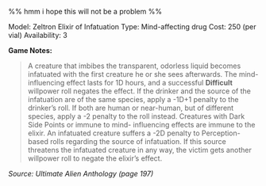 %% hmm i hope this will not be a problem %%

Model: Zeltron Elixir of Infatuation
Type: Mind-affecting drug
Cost: 250 (per vial)
Availability: 3

**Game Notes:** 
> A creature that imbibes the transparent, odorless liquid becomes infatuated with the first creature he or she sees afterwards. The mind-influencing effect lasts for 1D hours, and a successful **Difficult** willpower roll negates the effect. If the drinker and the source of the infatuation are of the same species, apply a -1D+1 penalty to the drinker’s roll. If both are human or near-human, but of different species, apply a -2 penalty to the roll instead. Creatures with Dark Side Points or immune to mind- influencing effects are immune to the elixir. An infatuated creature suffers a -2D penalty to Perception-based rolls regarding the source of infatuation. If this source threatens the infatuated creature in any way, the victim gets another willpower roll to negate the elixir’s effect.

*Source: Ultimate Alien Anthology (page 197)*